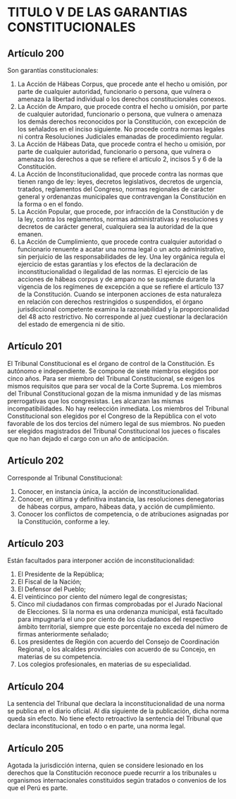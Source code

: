 # TITULO V DE LAS GARANTIAS CONSTITUCIONALES
## Artículo 200
Son garantías constitucionales: 
1. La Acción de Hábeas Corpus, que procede ante el hecho u omisión, por parte de cualquier autoridad, funcionario o persona, que vulnera o amenaza la libertad individual o los derechos constitucionales conexos. 
2. La Acción de Amparo, que procede contra el hecho u omisión, por parte de cualquier autoridad, funcionario o persona, que vulnera o amenaza los demás derechos reconocidos por la Constitución, con excepción de los señalados en el inciso siguiente. 
No procede contra normas legales ni contra Resoluciones Judiciales emanadas de procedimiento regular. 
3. La Acción de Hábeas Data, que procede contra el hecho u omisión, por parte de cualquier autoridad, funcionario o persona, que vulnera o amenaza los derechos a que se refiere el artículo 2, incisos 5 y 6 de la Constitución. 
4. La Acción de Inconstitucionalidad, que procede contra las normas que tienen rango de ley: leyes, decretos legislativos, decretos de urgencia, tratados, reglamentos del Congreso, normas regionales de carácter general y ordenanzas municipales que contravengan la Constitución en la forma o en el fondo. 
5. La Acción Popular, que procede, por infracción de la Constitución y de la ley, contra los reglamentos, normas administrativas y resoluciones y decretos de carácter general, cualquiera sea la autoridad de la que emanen. 
6. La Acción de Cumplimiento, que procede contra cualquier autoridad o funcionario renuente a acatar una norma legal o un acto administrativo, sin perjuicio de las responsabilidades de ley. 
Una ley orgánica regula el ejercicio de estas garantías y los efectos de la declaración de inconstitucionalidad o ilegalidad de las normas. 
El ejercicio de las acciones de hábeas corpus y de amparo no se suspende durante la vigencia de los regímenes de excepción a que se refiere el artículo 137 de la Constitución. 
Cuando se interponen acciones de esta naturaleza en relación con derechos restringidos o suspendidos, el órgano jurisdiccional competente examina la razonabilidad y la proporcionalidad del 48 acto restrictivo. 
No corresponde al juez cuestionar la declaración del estado de emergencia ni de sitio. 

## Artículo 201
El Tribunal Constitucional es el órgano de control de la Constitución. 
Es autónomo e independiente. 
Se compone de siete miembros elegidos por cinco años. 
Para ser miembro del Tribunal Constitucional, se exigen los mismos requisitos que para ser vocal de la Corte Suprema. 
Los miembros del Tribunal Constitucional gozan de la misma inmunidad y de las mismas prerrogativas que los congresistas. 
Les alcanzan las mismas incompatibilidades. 
No hay reelección inmediata. 
Los miembros del Tribunal Constitucional son elegidos por el Congreso de la República con el voto favorable de los dos tercios del número legal de sus miembros. 
No pueden ser elegidos magistrados del Tribunal Constitucional los jueces o fiscales que no han dejado el cargo con un año de anticipación.

## Artículo 202
Corresponde al Tribunal Constitucional: 
1. Conocer, en instancia única, la acción de inconstitucionalidad. 
2. Conocer, en última y definitiva instancia, las resoluciones denegatorias de hábeas corpus, amparo, hábeas data, y acción de cumplimiento. 
3. Conocer los conflictos de competencia, o de atribuciones asignadas por la Constitución, conforme a ley.

## Artículo 203
Están facultados para interponer acción de inconstitucionalidad: 
1. El Presidente de la República; 
2. El Fiscal de la Nación; 
3. El Defensor del Pueblo; 
4. El veinticinco por ciento del número legal de congresistas; 
5. Cinco mil ciudadanos con firmas comprobadas por el Jurado Nacional de Elecciones. 
Si la norma es una ordenanza municipal, está facultado para impugnarla el uno por ciento de los ciudadanos del respectivo ámbito territorial, siempre que este porcentaje no exceda del número de firmas anteriormente señalado; 
6. Los presidentes de Región con acuerdo del Consejo de Coordinación Regional, o los alcaldes provinciales con acuerdo de su Concejo, en materias de su competencia. 
7. Los colegios profesionales, en materias de su especialidad. 

## Artículo 204
La sentencia del Tribunal que declara la inconstitucionalidad de una norma se publica en el diario oficial. 
Al día siguiente de la publicación, dicha norma queda sin efecto. 
No tiene efecto retroactivo la sentencia del Tribunal que declara inconstitucional, en todo o en parte, una norma legal. 

## Artículo 205
Agotada la jurisdicción interna, quien se considere lesionado en los derechos que la Constitución reconoce puede recurrir a los tribunales u organismos internacionales constituidos según tratados o convenios de los que el Perú es parte.  
